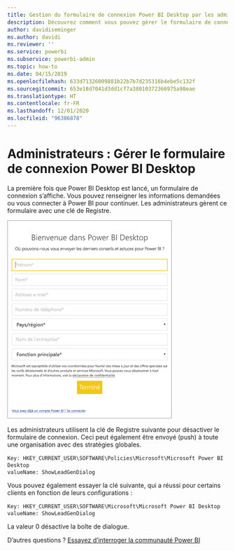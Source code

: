```yaml
---
title: Gestion du formulaire de connexion Power BI Desktop par les administrateurs
description: Découvrez comment vous pouvez gérer le formulaire de connexion initial lors de l’ouverture de Power BI Desktop.
author: davidiseminger
ms.author: davidi
ms.reviewer: ''
ms.service: powerbi
ms.subservice: powerbi-admin
ms.topic: how-to
ms.date: 04/15/2019
ms.openlocfilehash: 633d71326009881b22b7b7d235316b4ebe5c132f
ms.sourcegitcommit: 653e18d7041d3dd1cf7a38010372366975a98eae
ms.translationtype: HT
ms.contentlocale: fr-FR
ms.lasthandoff: 12/01/2020
ms.locfileid: "96386878"
---
```

# <a name="administrators-manage-the-power-bi-desktop-sign-in-form"></a>Administrateurs : Gérer le formulaire de connexion Power BI Desktop
La première fois que Power BI Desktop est lancé, un formulaire de connexion s’affiche. Vous pouvez renseigner les informations demandées ou vous connecter à Power BI pour continuer. Les administrateurs gèrent ce formulaire avec une clé de Registre. 

![Capture d’écran d’un formulaire de connexion initiale pour Power BI Desktop.](media/desktop-admin-sign-in-form/sign-in-form.png)

Les administrateurs utilisent la clé de Registre suivante pour désactiver le formulaire de connexion. Ceci peut également être envoyé (push) à toute une organisation avec des stratégies globales.

```
Key: HKEY_CURRENT_USER\SOFTWARE\Policies\Microsoft\Microsoft Power BI Desktop
valueName: ShowLeadGenDialog
```
Vous pouvez également essayer la clé suivante, qui a réussi pour certains clients en fonction de leurs configurations :

```
Key: HKEY_CURRENT_USER\SOFTWARE\Microsoft\Microsoft Power BI Desktop
valueName: ShowLeadGenDialog
```

La valeur 0 désactive la boîte de dialogue.




D’autres questions ? [Essayez d’interroger la communauté Power BI](https://community.powerbi.com/)


